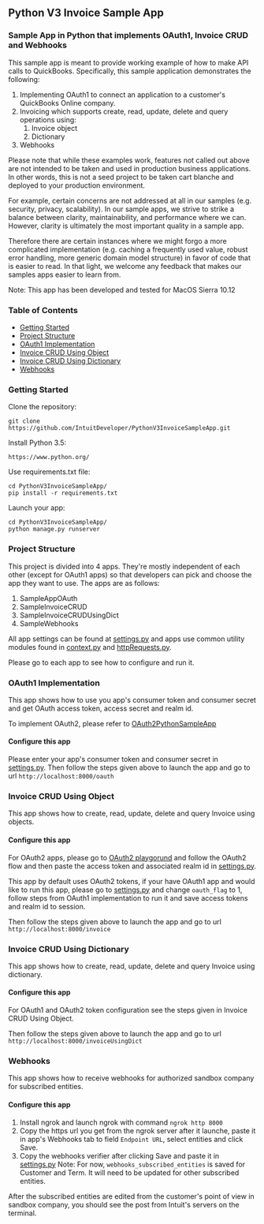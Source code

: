 ## Python V3 Invoice Sample App
### Sample App in Python that implements OAuth1, Invoice CRUD and Webhooks

This sample app is meant to provide working example of how to make API calls to QuickBooks. Specifically, this sample application demonstrates the following:

1. Implementing OAuth1 to connect an application to a customer's QuickBooks Online company.
2. Invoicing which supports create, read, update, delete and query operations using:
    1. Invoice object
    2. Dictionary
3. Webhooks

Please note that while these examples work, features not called out above are not intended to be taken and used in production business applications. In other words, this is not a seed project to be taken cart blanche and deployed to your production environment.

For example, certain concerns are not addressed at all in our samples (e.g. security, privacy, scalability). In our sample apps, we strive to strike a balance between clarity, maintainability, and performance where we can. However, clarity is ultimately the most important quality in a sample app.

Therefore there are certain instances where we might forgo a more complicated implementation (e.g. caching a frequently used value, robust error handling, more generic domain model structure) in favor of code that is easier to read. In that light, we welcome any feedback that makes our samples apps easier to learn from.

Note: This app has been developed and tested for MacOS Sierra 10.12

### Table of Contents

* [Getting Started](#getting-started)
* [Project Structure](#project-structure)
* [OAuth1 Implementation](#oauth1-implementation)
* [Invoice CRUD Using Object](#invoice-crud-using-object)
* [Invoice CRUD Using Dictionary](#invoice-crud-using-dictionary)
* [Webhooks](#webhooks)


### Getting Started

Clone the repository:
```
git clone https://github.com/IntuitDeveloper/PythonV3InvoiceSampleApp.git
```

Install Python 3.5:
```
https://www.python.org/
```

Use requirements.txt file:
```
cd PythonV3InvoiceSampleApp/
pip install -r requirements.txt 
```

Launch your app:
```
cd PythonV3InvoiceSampleApp/
python manage.py runserver
```

### Project Structure
This project is divided into 4 apps. They're mostly independent of each other (except for OAuth1 apps) so that developers can pick and choose the app they want to use. The apps are as follows:
1. SampleAppOAuth
2. SampleInvoiceCRUD
3. SampleInvoiceCRUDUsingDict
4. SampleWebhooks

All app settings can be found at [settings.py](mysite/settings.py) and apps use common utility modules found in [context.py](mysite/utils/context.py) and [httpRequests.py](mysite/utils/httpRequests.py).

Please go to each app to see how to configure and run it. 

### OAuth1 Implementation
This app shows how to use you app's consumer token and consumer secret and get OAuth access token, access secret and realm id.

To implement OAuth2, please refer to [OAuth2PythonSampleApp](https://github.com/IntuitDeveloper/OAuth2PythonSampleApp)

#### Configure this app
Please enter your app's consumer token and consumer secret in [settings.py](mysite/settings.py). Then follow the steps given above to launch the app and go to url `http://localhost:8000/oauth`

### Invoice CRUD Using Object
This app shows how to create, read, update, delete and query Invoice using objects. 

#### Configure this app
For OAuth2 apps, please go to [OAuth2 playgorund](https://developer.intuit.com/v2/ui#/playground) and follow the OAuth2 flow and then paste the access token and associated realm id in [settings.py](mysite/settings.py). 

This app by default uses OAuth2 tokens, if your have OAuth1 app and would like to run this app, please go to [settings.py](mysite/settings.py) and change `oauth_flag` to 1, follow steps from OAuth1 implementation to run it and save access tokens and realm id to session.

Then follow the steps given above to launch the app and go to url `http://localhost:8000/invoice`

### Invoice CRUD Using Dictionary
This app shows how to create, read, update, delete and query Invoice using dictionary. 

#### Configure this app
For OAuth1 and OAuth2 token configuration see the steps given in Invoice CRUD Using Object.

Then follow the steps given above to launch the app and go to url `http://localhost:8000/invoiceUsingDict`

### Webhooks
This app shows how to receive webhooks for authorized sandbox company for subscribed entities.

#### Configure this app
1. Install ngrok and launch ngrok with command `ngrok http 8000`
2. Copy the https url you get from the ngrok server after it launche, paste it in app's Webhooks tab to field `Endpoint URL`, select entities and click Save.
3. Copy the webhooks verifier after clicking Save and paste it in [settings.py](mysite/settings.py)
Note: For now, `webhooks_subscribed_entities` is saved for Customer and Term. It will need to be updated for other subscribed entities.

After the subscribed entities are edited from the customer's point of view in sandbox company, you should see the post from Intuit's servers on the terminal.
